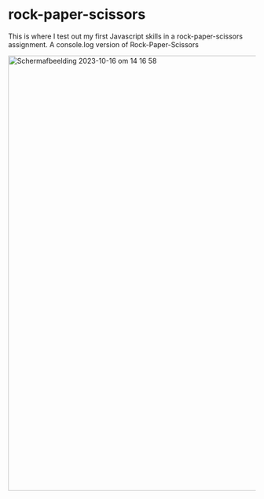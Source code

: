 # rock-paper-scissors
This is where I test out my first Javascript skills in a rock-paper-scissors assignment. 
A console.log version of Rock-Paper-Scissors 

<img width="886" alt="Scherm­afbeelding 2023-10-16 om 14 16 58" src="https://github.com/irisdekr/rock-paper-scissors/assets/145345540/40665bc6-b3aa-4976-9263-e672c2112982">

